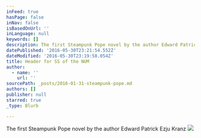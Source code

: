 ```yaml
---
inFeed: true
hasPage: false
inNav: false
isBasedOnUrl: ''
inLanguage: null
keywords: []
description: The first Steampunk Pope novel by the author Edward Patrick Ezju Kranz
datePublished: '2016-05-30T23:21:54.552Z'
dateModified: '2016-05-30T23:19:58.054Z'
title: Header for SS of the NUM
author:
  - name: ''
    url: ''
sourcePath: _posts/2016-01-31-steampunk-pope.md
authors: []
publisher: null
starred: true
_type: Blurb

---
```

The first Steampunk Pope novel by the author Edward Patrick Ezju Kranz
![](https://s3-us-west-2.amazonaws.com/the-grid-img/p/681e2217adabf1fc50434b2701ad94d483760b04.jpg)